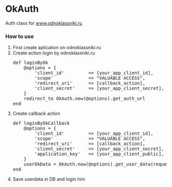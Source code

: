 OkAuth
======

Auth class for www.odnoklassniki.ru

<h3>How to use</h3>

<ol>
	<li>First create aplication on odnoklassniki.ru</li>
	<li>Create action login by odnoklassniki.ru
<pre>def loginByOk
	@options = {
		'client_id'         => [your_app_client_id],
		'scope'             => "VALUABLE ACCESS",
		'redirect_uri'      => [callback_action],
		'client_secret'     => [your_app_client_secret],
	}
	redirect_to OkAuth.new(@options).get_auth_url
end</pre></li>
	<li>Create callback action
<pre>def loginByOkCallback
	@options = {
		'client_id'         => [your_app_client_id],
		'scope'             => "VALUABLE ACCESS",
		'redirect_uri'      => [callback_action],
		'client_secret'     => [your_app_client_secret],
		'application_key'   => [your_app_client_public],
	}
	userOkData = OkAuth.new(@options).get_user_data(request.GET["code"])
end</pre></li>
  <li>Save userdata in DB and login him</li>
</ol>
